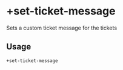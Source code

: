 # +set-ticket-message
Sets a custom ticket message for the tickets

## Usage
```
+set-ticket-message
```